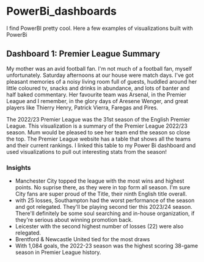 # PowerBi_dashboards
I find PowerBI pretty cool. Here a few examples of visualizations built with PowerBi

## **Dashboard 1: Premier League Summary**
My mother was an avid football fan. I'm not much of a football fan, myself unfortunately.
Saturday afternoons at our house were match days. I've got pleasant memories of a noisy living room full of guests, huddled around her little coloured tv, snacks and drinks in abundance, and lots of banter and half baked commentary. Her favourite team was Arsenal, in the Premier League and I remember, in the glory days of Aresene Wenger, and great players like Thierry Henry, Patrick Vierra, Faregas and Pires.

The 2022/23 Premier League was the 31st season of the English Premier League.
This visualization is a summary of the Premier League 2022/23 season. Mum would be pleased to see her team end the season so close the top. The Premier League website has a table that shows all the teams and their current rankings. I linked this table to my Power Bi dashboard and used visualizations to pull out interesting stats from the season!

### Insights
- Manchester City topped the league with the most wins and highest points. No suprise there, as they were in top form all season. I'm sure City fans are super proud of the Title, their ninth English title overall. 
- with 25 losses, Southampton had the worst performance of the season and got relegated. They'll be playing second tier this 2023/24 season. There'll definitely be some soul searching and in-house organization, if they're serious about winning promotion back.
- Leicester with the second highest number of losses (22) were also relegated. 
- Brentford & Newcastle United tied for the most draws
- With 1,084 goals, the 2022-23 season was the highest scoring 38-game season in Premier League history. 

